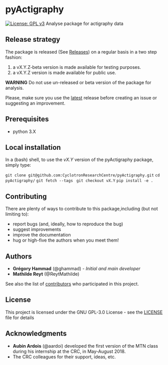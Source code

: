# pyActigraphy

[![License: GPL v3](https://img.shields.io/badge/License-GPL%20v3-blue.svg)](https://www.gnu.org/licenses/gpl-3.0)
Analyse package for actigraphy data


## Release strategy

The package is released (See [Releases](https://github.com/CyclotronResearchCentre/pyActigraphy/releases)) on a regular basis in a two step fashion:
1. a vX.Y.Z-beta version is made available for testing purposes.
2. a vX.Y.Z version is made available for public use.

**WARNING** Do not use un-released or beta version of the package for analysis.

Please, make sure you use the [latest](https://github.com/CyclotronResearchCentre/pyActigraphy/releases/latest) release before creating an issue or suggesting an improvement.

## Prerequisites

- python 3.X

## Local installation

In a (bash) shell, to use the *vX.Y* version of the pyActigraphy package, simply type:

`git clone git@github.com:CyclotronResearchCentre/pyActigraphy.git`
`cd pyActigraphy/`
`git fetch --tags `
`git checkout vX.Y`
`pip install -e .`

## Contributing

There are plenty of ways to contribute to this package,including (but not limiting to):
- report bugs (and, ideally, how to reproduce the bug)
- suggest improvements
- improve the documentation
- hug or high-five the authors when you meet them!

## Authors

* **Grégory Hammad** (@ghammad) - *Initial and main developer*
* **Mathilde Reyt** (@ReytMathilde)

See also the list of [contributors](https://github.com/CyclotronResearchCentre/pyActigraphy/contributors) who participated in this project.

## License

This project is licensed under the GNU GPL-3.0 License - see the [LICENSE](LICENSE) file for details

## Acknowledgments

* **Aubin Ardois** (@aardoi) developed the first version of the MTN class during his internship at the CRC, in May-August 2018.
* The CRC colleagues for their support, ideas, etc.

<!-- [license-badge]: https://img.shields.io/npm/l/all-contributors.svg?style=flat-square -->
